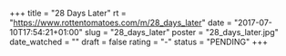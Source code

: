 +++
title = "28 Days Later"
rt = "https://www.rottentomatoes.com/m/28_days_later"
date = "2017-07-10T17:54:21+01:00"
slug = "28_days_later"
poster = "28_days_later.jpg"
date_watched = ""
draft = false
rating = "-"
status = "PENDING"
+++